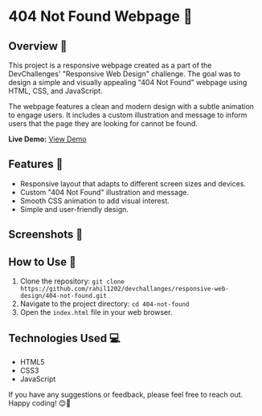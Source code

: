 # 404 Not Found Webpage 🚀



## Overview 📝

This project is a responsive webpage created as a part of the DevChallenges' "Responsive Web Design" challenge. The goal was to design a simple and visually appealing "404 Not Found" webpage using HTML, CSS, and JavaScript.

The webpage features a clean and modern design with a subtle animation to engage users. It includes a custom illustration and message to inform users that the page they are looking for cannot be found.

**Live Demo:** [View Demo](https://)

## Features 🌟

- Responsive layout that adapts to different screen sizes and devices.
- Custom "404 Not Found" illustration and message.
- Smooth CSS animation to add visual interest.
- Simple and user-friendly design.

## Screenshots 📸



## How to Use 🚀

1. Clone the repository: `git clone https://github.com/rahil1202/devchallanges/responsive-web-design/404-not-found.git`
2. Navigate to the project directory: `cd 404-not-found`
3. Open the `index.html` file in your web browser.

## Technologies Used 💻

- HTML5
- CSS3
- JavaScript



If you have any suggestions or feedback, please feel free to reach out. Happy coding! 😊🚀